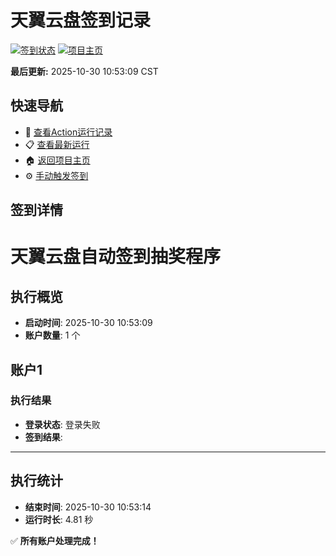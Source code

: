 # 天翼云盘签到记录

[![签到状态](https://github.com/wyfbfg222/189pan/actions/workflows/main.yml/badge.svg)](https://github.com/wyfbfg222/189pan/actions/workflows/main.yml) [![项目主页](https://img.shields.io/badge/GitHub-项目主页-blue?logo=github)](https://github.com/wyfbfg222/189pan)

**最后更新:** 2025-10-30 10:53:09 CST

## 快速导航

- 🔄 [查看Action运行记录](https://github.com/wyfbfg222/189pan/actions)
- 📋 [查看最新运行](https://github.com/wyfbfg222/189pan/actions/runs/18928327211)
- 🏠 [返回项目主页](https://github.com/wyfbfg222/189pan)
- ⚙️ [手动触发签到](https://github.com/wyfbfg222/189pan/actions/workflows/main.yml)

## 签到详情

# 天翼云盘自动签到抽奖程序

## 执行概览
- **启动时间**: 2025-10-30 10:53:09
- **账户数量**: 1 个

## 账户1
### 执行结果
- **登录状态**: 登录失败
- **签到结果**: 

---
## 执行统计
- **结束时间**: 2025-10-30 10:53:14
- **运行时长**: 4.81 秒

✅ **所有账户处理完成！**
